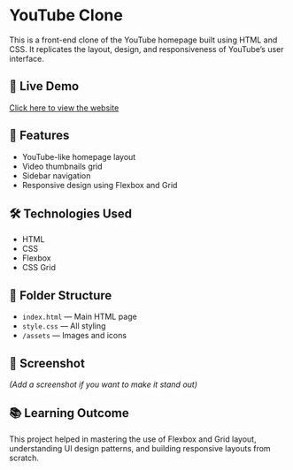# YouTube Clone

This is a front-end clone of the YouTube homepage built using HTML and CSS. It replicates the layout, design, and responsiveness of YouTube’s user interface.

## 🔗 Live Demo
[Click here to view the website](https://nikunj-mehta.github.io/YouTubeClone/)

## 🚀 Features
- YouTube-like homepage layout
- Video thumbnails grid
- Sidebar navigation
- Responsive design using Flexbox and Grid

## 🛠️ Technologies Used
- HTML
- CSS
- Flexbox
- CSS Grid

## 📁 Folder Structure
- `index.html` — Main HTML page
- `style.css` — All styling
- `/assets` — Images and icons

## 📸 Screenshot

*(Add a screenshot if you want to make it stand out)*

## 📚 Learning Outcome
This project helped in mastering the use of Flexbox and Grid layout, understanding UI design patterns, and building responsive layouts from scratch.
